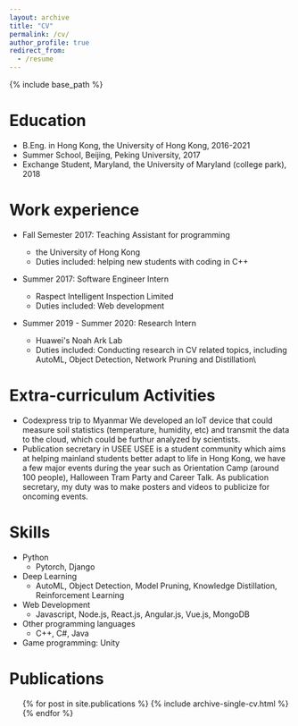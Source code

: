 ```yaml
---
layout: archive
title: "CV"
permalink: /cv/
author_profile: true
redirect_from:
  - /resume
---
```


{% include base_path %}

Education
======
* B.Eng. in Hong Kong, the University of Hong Kong, 2016-2021
* Summer School, Beijing, Peking University, 2017
* Exchange Student, Maryland, the University of Maryland (college park), 2018

Work experience
======
* Fall Semester 2017: Teaching Assistant for programming
  * the University of Hong Kong
  * Duties included: helping new students with coding in C++

* Summer 2017: Software Engineer Intern
  * Raspect Intelligent Inspection Limited
  * Duties included: Web development

* Summer 2019 - Summer 2020: Research Intern
  * Huawei's Noah Ark Lab
  * Duties included: Conducting research in CV related topics, including AutoML, Object Detection, Network Pruning and Distillation\

Extra-curriculum Activities
======
* Codexpress trip to Myanmar
  We developed an IoT device that could measure soil statistics (temperature, humidity, etc) and transmit the data to the cloud, which could be furthur analyzed by scientists.
* Publication secretary in USEE
  USEE is a student community which aims at helping mainland students better adapt to life in Hong Kong, we have a few major events during the year such as Orientation Camp (around 100 people), Halloween Tram Party and Career Talk. As publication secretary, my duty was to make posters and videos to publicize for oncoming events.

Skills
======
* Python
  * Pytorch, Django
* Deep Learning
  * AutoML, Object Detection, Model Pruning, Knowledge Distillation, Reinforcement Learning
* Web Development
  * Javascript, Node.js, React.js, Angular.js, Vue.js, MongoDB
* Other programming languages
  * C++, C#, Java
* Game programming: Unity

Publications
======
  <ul>{% for post in site.publications %}
    {% include archive-single-cv.html %}
  {% endfor %}</ul>
